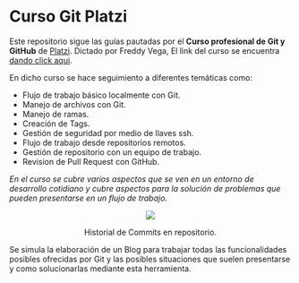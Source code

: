 # Curso Git Platzi

Este repositorio sigue las guías pautadas por el **Curso profesional de  Git y GitHub** de [Platzi](https://platzi.com/). Dictado por Freddy Vega, El link del curso se encuentra [dando click aqui](https://platzi.com/clases/git-github/).

En dicho curso se hace seguimiento a diferentes temáticas como:
* Flujo de trabajo básico localmente con Git.
* Manejo de archivos con Git.
* Manejo de ramas.
* Creación de Tags.
* Gestión de seguridad por medio de llaves ssh.
* Flujo de trabajo desde repositorios remotos.
* Gestión de repositorio con un equipo de trabajo.
* Revision de Pull Request con GitHub.

*En el curso se cubre varios aspectos que se ven en un entorno de desarrollo cotidiano y cubre aspectos para la solución de problemas que pueden presentarse en un flujo de trabajo.*
<div align='center'>
    <img  src='https://i.imgur.com/kD1Ieyd.png'>
    <p>Historial de Commits en repositorio.</p>
</div>

Se simula la elaboración de un Blog para trabajar todas las funcionalidades posibles ofrecidas por Git y las posibles situaciones que suelen presentarse y como solucionarlas mediante esta herramienta.

